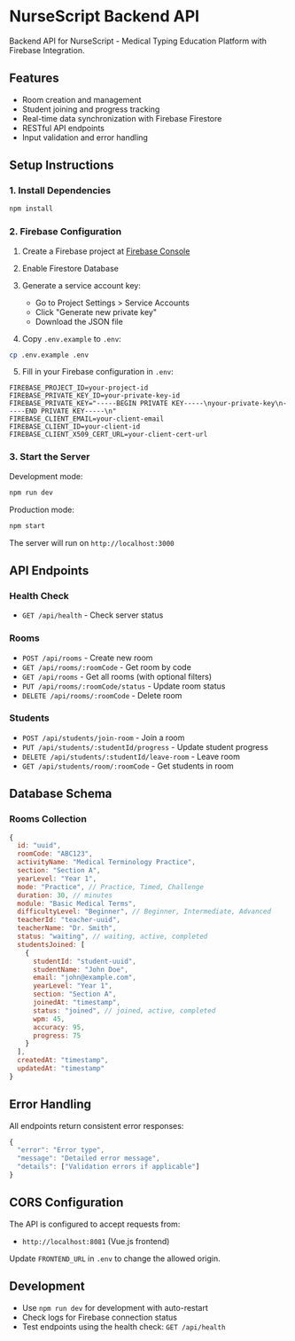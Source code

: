 # NurseScript Backend API

Backend API for NurseScript - Medical Typing Education Platform with Firebase Integration.

## Features

- Room creation and management
- Student joining and progress tracking
- Real-time data synchronization with Firebase Firestore
- RESTful API endpoints
- Input validation and error handling

## Setup Instructions

### 1. Install Dependencies

```bash
npm install
```

### 2. Firebase Configuration

1. Create a Firebase project at [Firebase Console](https://console.firebase.google.com/)
2. Enable Firestore Database
3. Generate a service account key:
   - Go to Project Settings > Service Accounts
   - Click "Generate new private key"
   - Download the JSON file

4. Copy `.env.example` to `.env`:
```bash
cp .env.example .env
```

5. Fill in your Firebase configuration in `.env`:
```env
FIREBASE_PROJECT_ID=your-project-id
FIREBASE_PRIVATE_KEY_ID=your-private-key-id
FIREBASE_PRIVATE_KEY="-----BEGIN PRIVATE KEY-----\nyour-private-key\n-----END PRIVATE KEY-----\n"
FIREBASE_CLIENT_EMAIL=your-client-email
FIREBASE_CLIENT_ID=your-client-id
FIREBASE_CLIENT_X509_CERT_URL=your-client-cert-url
```

### 3. Start the Server

Development mode:
```bash
npm run dev
```

Production mode:
```bash
npm start
```

The server will run on `http://localhost:3000`

## API Endpoints

### Health Check
- `GET /api/health` - Check server status

### Rooms
- `POST /api/rooms` - Create new room
- `GET /api/rooms/:roomCode` - Get room by code
- `GET /api/rooms` - Get all rooms (with optional filters)
- `PUT /api/rooms/:roomCode/status` - Update room status
- `DELETE /api/rooms/:roomCode` - Delete room

### Students
- `POST /api/students/join-room` - Join a room
- `PUT /api/students/:studentId/progress` - Update student progress
- `DELETE /api/students/:studentId/leave-room` - Leave room
- `GET /api/students/room/:roomCode` - Get students in room

## Database Schema

### Rooms Collection
```javascript
{
  id: "uuid",
  roomCode: "ABC123",
  activityName: "Medical Terminology Practice",
  section: "Section A",
  yearLevel: "Year 1",
  mode: "Practice", // Practice, Timed, Challenge
  duration: 30, // minutes
  module: "Basic Medical Terms",
  difficultyLevel: "Beginner", // Beginner, Intermediate, Advanced
  teacherId: "teacher-uuid",
  teacherName: "Dr. Smith",
  status: "waiting", // waiting, active, completed
  studentsJoined: [
    {
      studentId: "student-uuid",
      studentName: "John Doe",
      email: "john@example.com",
      yearLevel: "Year 1",
      section: "Section A",
      joinedAt: "timestamp",
      status: "joined", // joined, active, completed
      wpm: 45,
      accuracy: 95,
      progress: 75
    }
  ],
  createdAt: "timestamp",
  updatedAt: "timestamp"
}
```

## Error Handling

All endpoints return consistent error responses:

```javascript
{
  "error": "Error type",
  "message": "Detailed error message",
  "details": ["Validation errors if applicable"]
}
```

## CORS Configuration

The API is configured to accept requests from:
- `http://localhost:8081` (Vue.js frontend)

Update `FRONTEND_URL` in `.env` to change the allowed origin.

## Development

- Use `npm run dev` for development with auto-restart
- Check logs for Firebase connection status
- Test endpoints using the health check: `GET /api/health`